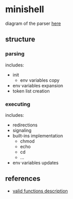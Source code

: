 # minishell

diagram of the parser [here](https://drive.google.com/file/d/1MNa3-h2S7PUwt8Nyj_JiAQhYVgbKkaym/view?usp=sharing)

## structure

### parsing
includes:
- init
  -  env variables copy
- env variables expansion
- token list creation

### executing
includes:
- redirections
- signaling
- built-ins implementation
  - chmod
  - echo
  - cd
  - ...
- env variables updates

## references

- [valid functions description](https://42-cursus.gitbook.io/guide/rank-03/minishell/functions)

